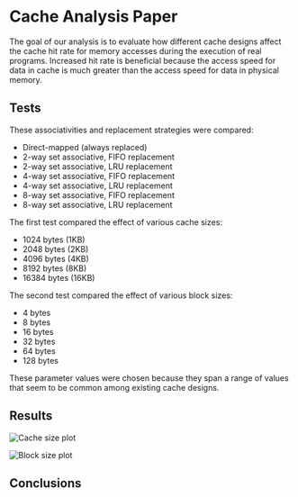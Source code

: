 # Cache Analysis Paper

The goal of our analysis is to evaluate how different cache designs affect the
cache hit rate for memory accesses during the execution of real programs.
Increased hit rate is beneficial because the access speed for data in cache
is much greater than the access speed for data in physical memory.

## Tests

These associativities and replacement strategies were compared:

- Direct-mapped (always replaced)
- 2-way set associative, FIFO replacement
- 2-way set associative, LRU replacement
- 4-way set associative, FIFO replacement
- 4-way set associative, LRU replacement
- 8-way set associative, FIFO replacement
- 8-way set associative, LRU replacement

The first test compared the effect of various cache sizes:

- 1024 bytes (1KB)
- 2048 bytes (2KB)
- 4096 bytes (4KB)
- 8192 bytes (8KB)
- 16384 bytes (16KB)

The second test compared the effect of various block sizes:

- 4 bytes
- 8 bytes
- 16 bytes
- 32 bytes
- 64 bytes
- 128 bytes

These parameter values were chosen because they span a range of values that
seem to be common among existing cache designs.

## Results

![Cache size plot](build/cache-size-plot.svg)

![Block size plot](build/block-size-plot.svg)

## Conclusions
